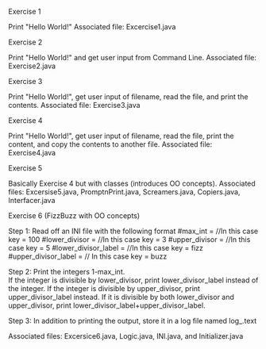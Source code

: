 Exercise 1

Print "Hello World!" 
Associated file: Excercise1.java

Exercise 2

Print "Hello World!" and get user input from Command Line. 
Associated file: Exercise2.java

Exercise 3

Print "Hello World!", get user input of filename, read the file, and print the contents. 
Associated file: Exercise3.java

Exercise 4

Print "Hello World!", get user input of filename, read the file, print the content, and copy the contents to another file.
Associated file: Exercise4.java

Exercise 5

Basically Exercise 4 but with classes (introduces OO concepts). 
Associated files: Excersise5.java, PromptnPrint.java, Screamers.java, Copiers.java, Interfacer.java


Exercise 6 (FizzBuzz with OO concepts)

Step 1: Read off an INI file with the following format 
  #max_int = //In this case key = 100 
  #lower_divisor = //In this case key = 3 
  #upper_divisor = //In this case key = 5 
  #lower_divisor_label = //In this case key = fizz 
  #upper_divisor_label = // In this case key = buzz

Step 2: Print the integers 1-max_int.  
If the integer is divisible by lower_divisor, print lower_divisor_label instead of the integer. 
If the integer is divisible by upper_divisor, print upper_divisor_label instead. 
If it is divisible by both lower_divisor and upper_divisor, print lower_divisor_label+upper_divisor_label.

Step 3: In addition to printing the output, store it in a log file named log_.text

Associated files: Excersice6.java, Logic.java, INI.java, and Initializer.java
